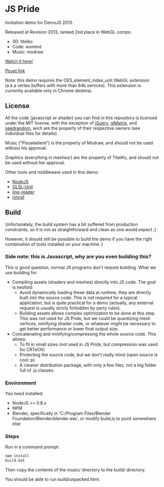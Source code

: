 JS Pride
========

Invitation demo for DemoJS 2013.

Released at Revision 2013, ranked 2nd place in WebGL compo.

* 3D: titeiko
* Code: wsmind
* Music: modraw

[Watch it here!](http://share.titeiko.com/js_pride/release/js-pride.html)

[Pouet link](http://www.pouet.net/prod.php?which=61280)

Note: this demo requires the OES_element_index_uint WebGL extension (a.k.a vertex buffers with more than 64k vertices).
This extension is currently available only in Chrome desktop.

License
-------

All the code (javascript or shader) you can find in this repository is licensed under the MIT license, with the exception of
[jQuery](http://jquery.com/), [glMatrix](https://github.com/toji/gl-matrix),
and [seedrandom](http://davidbau.com/archives/2010/01/30/random_seeds_coded_hints_and_quintillions.html),
wich are the property of their respective owners (see individual files for details).

Music ("Pissaladiere") is the property of Modraw, and should not be used without his approval.

Graphics (everything in meshes/) are the property of TiteiKo, and should not be used without her approval.

Other tools and middleware used in this demo:
 * [NodeJS](http://nodejs.org/)
 * [GLSL-Unit](http://code.google.com/p/glsl-unit/)
 * [line-reader](https://github.com/nickewing/line-reader)
 * [rimraf](https://github.com/isaacs/rimraf/)

Build
-----

Unfortunately, the build system has a bit suffered from production constraints, so
it is not as straightforward and clean as one would expect ;)

However, it should still be possible to build the demo if you have the right combination
of tools installed on your machine :)

### Side note: this is Javascript, why are you even building this?

This is good question, normal JS programs don't require building. What we use building for:
 * Compiling assets (shaders and meshes) directly into JS code. The goal is twofold:
   * Avoid dynamically loading these data at runtime, they are directly built into the source code. This is not required for a typical
     application, but is quite practical for a demo (actually, any external request is usually stricly forbidden by party rules).
   * Building assets allows complex optimization to be done at this step. This was not used for JS Pride, but we could be quantizing mesh
     vertices, minifying shader code, or whatever might be necessary to get better performance or lower final output size.
 * Concatenating and minifying/compressing the whole source code. This allows:
   * To fit in small sizes (not used in JS Pride, but compression was used for CRTeCK)
   * Protecting the source code, but we don't really mind (open source is cool :p)
   * A cleaner distribution package, with only a few files, not a big folder full of .js classes.

### Environment

You need installed:
 * NodeJS >= 0.8.x
 * NPM
 * Blender, specifically in 'C:/Program Files/Blender Foundation/Blender/blender.exe', or modify build.js to point somewhere else

### Steps

Run in a command prompt:
```sh
npm install
build.bat
```

Then copy the contents of the music/ directory to the build/ directory.

You should be able to run build/unpacked.html.
